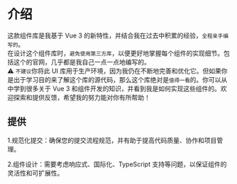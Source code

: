 # 介绍

这款组件库是我基于 Vue 3 的新特性，并结合我在过去中积累的经验，`全程亲手编写的`。<br/>
在设计这个组件库时，`避免使用第三方库`，以便更好地掌握每个组件的实现细节。包括这个的官网，几乎都是我自己一点一点地编写的。<br/>
⚠️
`不建议`你将此 UI 库用于生产环境，因为我仍在不断地完善和优化它。但如果你是出于学习目的来了解这个库的源代码，那么这个库绝对是`值得一看`的。你可以从中学到很多关于 Vue 3 和组件开发的知识，并看到我是如何实现这些组件的。欢迎探索和提供反馈，希望我的努力能对你有所帮助！

## 提供
1.规范化提交：确保您的提交流程规范，并有助于提高代码质量、协作和项目管理。


2.组件设计：需要考虑响应式、国际化、TypeScript 支持等问题，以保证组件的灵活性和可扩展性。